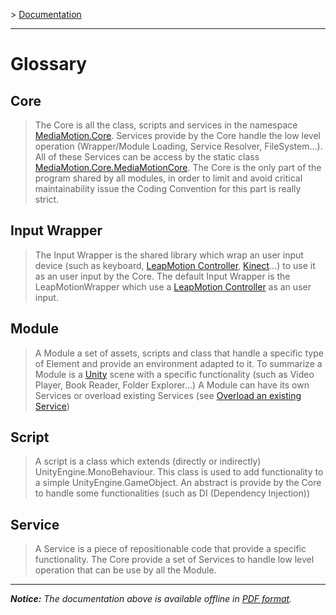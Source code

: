 \> [Documentation](../index.md)

----------

Glossary
========

Core
----
> The Core is all the class, scripts and services in the namespace [MediaMotion.Core](http://www.google.com/).
> Services provide by the Core handle the low level operation (Wrapper/Module Loading, Service Resolver, FileSystem...). All of these Services can be access by the static class [MediaMotion.Core.MediaMotionCore](http://www.google.com/).
> The Core is the only part of the program shared by all modules, in order to limit and avoid critical maintainability issue the Coding Convention for this part is really strict.

Input Wrapper
-------------
> The Input Wrapper is the shared library which wrap an user input device (such as keyboard, [LeapMotion Controller](https://www.leapmotion.com/), [Kinect](https://www.microsoft.com/en-us/kinectforwindows/)...) to use it as an user input by the Core.
> The default Input Wrapper is the LeapMotionWrapper which use a [LeapMotion Controller](https://www.leapmotion.com/) as an user input.

Module
------
> A Module a set of assets, scripts and class that handle a specific type of Element and provide an environment adapted to it.
> To summarize a Module is a [Unity](https://unity3d.com/) scene with a specific functionality (such as Video Player, Book Reader, Folder Explorer...)
> A Module can have its own Services or overload existing Services (see [Overload an existing Service](../advancedModule/overloadService.md))

Script
------
> A script is a class which extends (directly or indirectly) UnityEngine.MonoBehaviour.
> This class is used to add functionality to a simple UnityEngine.GameObject.
> An abstract is provide by the Core to handle some functionalities (such as DI (Dependency Injection))

Service
-------
> A Service is a piece of repositionable code that provide a specific functionality.
> The Core provide a set of Services to handle low level operation that can be use by all the Module.

----------
*__Notice:__ The documentation above is available offline in [PDF format](../doc.pdf).*
